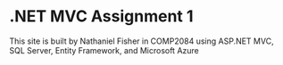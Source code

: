 <h1>.NET MVC Assignment 1</h1>

<p>This site is built by Nathaniel Fisher in COMP2084 using ASP.NET MVC, SQL Server, Entity Framework, and Microsoft Azure</p>
